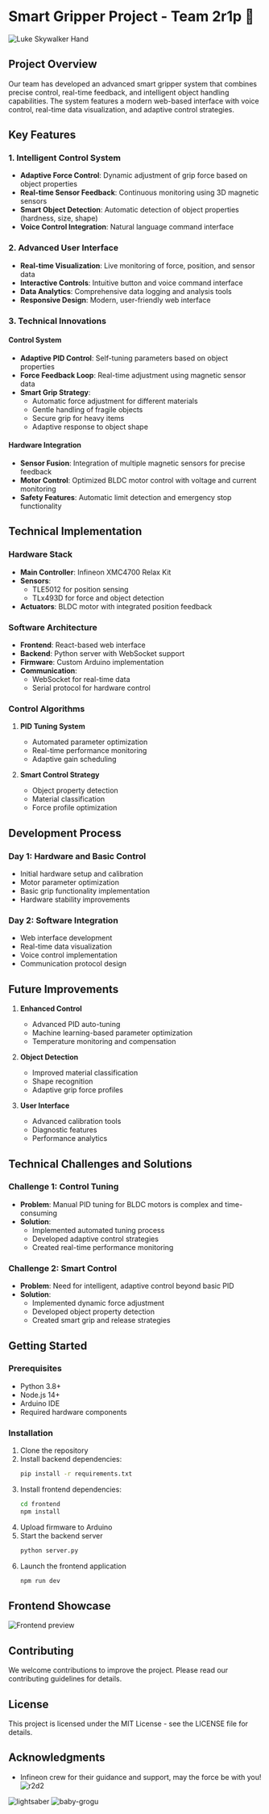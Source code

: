 # Smart Gripper Project - Team 2r1p 🤖


![Luke Skywalker Hand](img/lukehand.jpg)

## Project Overview
Our team has developed an advanced smart gripper system that combines precise control, real-time feedback, and intelligent object handling capabilities. The system features a modern web-based interface with voice control, real-time data visualization, and adaptive control strategies.

## Key Features

### 1. Intelligent Control System
- **Adaptive Force Control**: Dynamic adjustment of grip force based on object properties
- **Real-time Sensor Feedback**: Continuous monitoring using 3D magnetic sensors
- **Smart Object Detection**: Automatic detection of object properties (hardness, size, shape)
- **Voice Control Integration**: Natural language command interface

### 2. Advanced User Interface
- **Real-time Visualization**: Live monitoring of force, position, and sensor data
- **Interactive Controls**: Intuitive button and voice command interface
- **Data Analytics**: Comprehensive data logging and analysis tools
- **Responsive Design**: Modern, user-friendly web interface

### 3. Technical Innovations

#### Control System
- **Adaptive PID Control**: Self-tuning parameters based on object properties
- **Force Feedback Loop**: Real-time adjustment using magnetic sensor data
- **Smart Grip Strategy**: 
  - Automatic force adjustment for different materials
  - Gentle handling of fragile objects
  - Secure grip for heavy items
  - Adaptive response to object shape

#### Hardware Integration
- **Sensor Fusion**: Integration of multiple magnetic sensors for precise feedback
- **Motor Control**: Optimized BLDC motor control with voltage and current monitoring
- **Safety Features**: Automatic limit detection and emergency stop functionality

## Technical Implementation

### Hardware Stack
- **Main Controller**: Infineon XMC4700 Relax Kit
- **Sensors**: 
  - TLE5012 for position sensing
  - TLx493D for force and object detection
- **Actuators**: BLDC motor with integrated position feedback

### Software Architecture
- **Frontend**: React-based web interface
- **Backend**: Python server with WebSocket support
- **Firmware**: Custom Arduino implementation
- **Communication**: 
  - WebSocket for real-time data
  - Serial protocol for hardware control

### Control Algorithms
1. **PID Tuning System**
   - Automated parameter optimization
   - Real-time performance monitoring
   - Adaptive gain scheduling

2. **Smart Control Strategy**
   - Object property detection
   - Material classification
   - Force profile optimization

## Development Process

### Day 1: Hardware and Basic Control
- Initial hardware setup and calibration
- Motor parameter optimization
- Basic grip functionality implementation
- Hardware stability improvements

### Day 2: Software Integration
- Web interface development
- Real-time data visualization
- Voice control implementation
- Communication protocol design

## Future Improvements
1. **Enhanced Control**
   - Advanced PID auto-tuning
   - Machine learning-based parameter optimization
   - Temperature monitoring and compensation

2. **Object Detection**
   - Improved material classification
   - Shape recognition
   - Adaptive grip force profiles

3. **User Interface**
   - Advanced calibration tools
   - Diagnostic features
   - Performance analytics

## Technical Challenges and Solutions

### Challenge 1: Control Tuning
- **Problem**: Manual PID tuning for BLDC motors is complex and time-consuming
- **Solution**: 
  - Implemented automated tuning process
  - Developed adaptive control strategies
  - Created real-time performance monitoring

### Challenge 2: Smart Control
- **Problem**: Need for intelligent, adaptive control beyond basic PID
- **Solution**:
  - Implemented dynamic force adjustment
  - Developed object property detection
  - Created smart grip and release strategies

## Getting Started

### Prerequisites
- Python 3.8+
- Node.js 14+
- Arduino IDE
- Required hardware components

### Installation
1. Clone the repository
2. Install backend dependencies:
   ```bash
   pip install -r requirements.txt
   ```
3. Install frontend dependencies:
   ```bash
   cd frontend
   npm install
   ```
4. Upload firmware to Arduino
5. Start the backend server
   ```bash
   python server.py
   ```
7. Launch the frontend application
      ```bash
   npm run dev
   ```
## Frontend Showcase

![Frontend preview](img/frontend.png)

## Contributing
We welcome contributions to improve the project. Please read our contributing guidelines for details.

## License
This project is licensed under the MIT License - see the LICENSE file for details.

## Acknowledgments
- Infineon crew for their guidance and support, may the force be with you!
![r2d2](https://github.com/user-attachments/assets/7dea9f22-c0d6-41c7-b6fa-50652db1ed33)


![lightsaber](https://github.com/user-attachments/assets/099a09a6-a395-4713-8fd6-07738a3abfc2) ![baby-grogu](https://github.com/user-attachments/assets/e352c304-e485-43d3-867f-6c6a1aecacd7)
